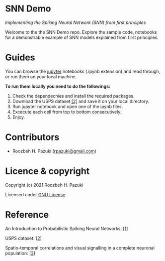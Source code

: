 # SNN Demo
_Implementing the Spiking Neural Network (SNN) from first principles_

Welcome to the the SNN Demo repo. Explore the sample code, notebooks for a demonstrable example of SNN models explained from first principles.

# Guides

You can browse the [jupyter](https://jupyter.org/) notebooks (.ipynb extension) and read through, or run them on your local machine. 

__To run them locally you need to do the followings:__

1. Check the dependecnies and install the required packages.
2. Download the USPS dataset [[2]](https://www.kaggle.com/bistaumanga/usps-dataset) and save it on your local directory.
3. Run jupyter notebook and open one of the ipynb files.
4. Excecute each cell from top to bottom consecutively.
5. Enjoy.

# Contributors

- Roozbeh H. Pazuki (<rpazuki@gmail.com>)



# Licence & copyright

Copyright (c) 2021 Roozbeh H. Pazuki

Licensed under [GNU License](LICENSE).

# Reference 

An Introduction to Probabilistic Spiking Neural Networks: [[1]](https://arxiv.org/pdf/1910.01059.pdf)

USPS dataset: [[2]](https://www.kaggle.com/bistaumanga/usps-dataset)

Spatio-temporal correlations and visual signalling in a complete neuronal population: [[3]](https://www.nature.com/articles/nature07140)

